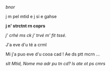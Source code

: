 *bnor*

j m pel mtid e j si e gahse 

**j n' strctnt rn coprs**

*j' crhé ms ck j' trvé m' fit tssé.*

J'a eve d'u té a crml

Mi j'a puo eve d'u cooa cad ! Ae ds ptt mcrn ...

*slt Mtid, Nome ma adr pu tn cd? ls ate ot ps cmrs*